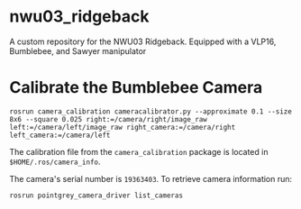 # nwu03_ridgeback

A custom repository for the NWU03 Ridgeback. Equipped with a VLP16, Bumblebee, and Sawyer manipulator

# Calibrate the Bumblebee Camera
```
rosrun camera_calibration cameracalibrator.py --approximate 0.1 --size 8x6 --square 0.025 right:=/camera/right/image_raw left:=/camera/left/image_raw right_camera:=/camera/right left_camera:=/camera/left
```

The calibration file from the `camera_calibration` package is located in `$HOME/.ros/camera_info`.

The camera's serial number is `19363403`. To retrieve camera information run:
```
rosrun pointgrey_camera_driver list_cameras
```
